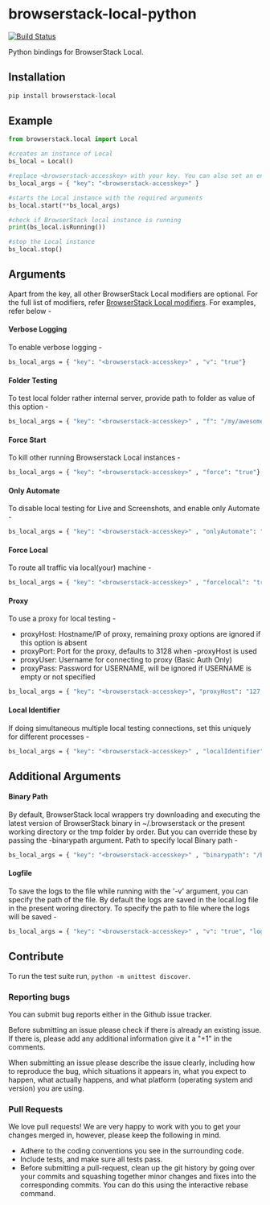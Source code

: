 # browserstack-local-python

[![Build Status](https://travis-ci.org/browserstack/browserstack-local-python.svg?branch=master)](https://travis-ci.org/browserstack/browserstack-local-python)

Python bindings for BrowserStack Local.

## Installation

```sh
pip install browserstack-local
```

## Example

```python
from browserstack.local import Local

#creates an instance of Local
bs_local = Local()

#replace <browserstack-accesskey> with your key. You can also set an environment variable - "BROWSERSTACK_ACCESS_KEY".
bs_local_args = { "key": "<browserstack-accesskey>" }

#starts the Local instance with the required arguments
bs_local.start(**bs_local_args)

#check if BrowserStack local instance is running
print(bs_local.isRunning())

#stop the Local instance
bs_local.stop()

```

## Arguments

Apart from the key, all other BrowserStack Local modifiers are optional. For the full list of modifiers, refer [BrowserStack Local modifiers](https://www.browserstack.com/local-testing#modifiers). For examples, refer below -  

#### Verbose Logging
To enable verbose logging - 
```sh
bs_local_args = { "key": "<browserstack-accesskey>" , "v": "true"}
```

#### Folder Testing
To test local folder rather internal server, provide path to folder as value of this option - 
```sh
bs_local_args = { "key": "<browserstack-accesskey>" , "f": "/my/awesome/folder"}
```

#### Force Start 
To kill other running Browserstack Local instances - 
```sh
bs_local_args = { "key": "<browserstack-accesskey>" , "force": "true"}
```

#### Only Automate
To disable local testing for Live and Screenshots, and enable only Automate - 
```sh
bs_local_args = { "key": "<browserstack-accesskey>" , "onlyAutomate": "true"}
```

#### Force Local
To route all traffic via local(your) machine - 
```sh
bs_local_args = { "key": "<browserstack-accesskey>" , "forcelocal": "true"}
```

#### Proxy
To use a proxy for local testing -  

* proxyHost: Hostname/IP of proxy, remaining proxy options are ignored if this option is absent
* proxyPort: Port for the proxy, defaults to 3128 when -proxyHost is used
* proxyUser: Username for connecting to proxy (Basic Auth Only)
* proxyPass: Password for USERNAME, will be ignored if USERNAME is empty or not specified

```sh
bs_local_args = { "key": "<browserstack-accesskey>", "proxyHost": "127.0.0.1", "proxyPort": "8000", "proxyUser": "user", "proxyPass": "password"}
```

#### Local Identifier
If doing simultaneous multiple local testing connections, set this uniquely for different processes - 
```sh
bs_local_args = { "key": "<browserstack-accesskey>" , "localIdentifier": "randomstring"}
```

## Additional Arguments

#### Binary Path

By default, BrowserStack local wrappers try downloading and executing the latest version of BrowserStack binary in ~/.browserstack or the present working directory or the tmp folder by order. But you can override these by passing the -binarypath argument.
Path to specify local Binary path -
```sh
bs_local_args = { "key": "<browserstack-accesskey>" , "binarypath": "/browserstack/BrowserStackLocal"}
```

#### Logfile
To save the logs to the file while running with the '-v' argument, you can specify the path of the file. By default the logs are saved in the local.log file in the present woring directory. 
To specify the path to file where the logs will be saved - 
```sh
bs_local_args = { "key": "<browserstack-accesskey>" , "v": "true", "logfile": "/browserstack/logs.txt"}
```

## Contribute

To run the test suite run, `python -m unittest discover`.

### Reporting bugs

You can submit bug reports either in the Github issue tracker.

Before submitting an issue please check if there is already an existing issue. If there is, please add any additional information give it a "+1" in the comments.

When submitting an issue please describe the issue clearly, including how to reproduce the bug, which situations it appears in, what you expect to happen, what actually happens, and what platform (operating system and version) you are using.

### Pull Requests

We love pull requests! We are very happy to work with you to get your changes merged in, however, please keep the following in mind.

* Adhere to the coding conventions you see in the surrounding code.
* Include tests, and make sure all tests pass.
* Before submitting a pull-request, clean up the git history by going over your commits and squashing together minor changes and fixes into the corresponding commits. You can do this using the interactive rebase command.
